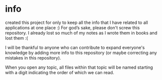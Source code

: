 # info
created this project for only to keep all the info that I have related to all applications at one place :)
For god’s sake, please don't screw this repository. I already lost so much of my notes as I wrote them in books and lost them :(

I will be thankful to anyone who can contribute to expand everyone's knowledge by adding more info to this repository (or maybe correcting any mistakes in this repository).

When you open any topic, all files within that topic will be named starting with a digit indicating the order of which we can read.

